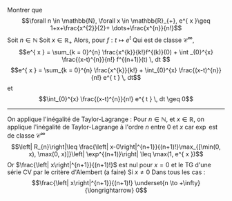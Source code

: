 Montrer que
$$\forall n \in \mathbb{N}, \forall x \in \mathbb{R}_{+}, e^{ x }\geq 1+x+\frac{x^{2}}{2}+ \dots+\frac{x^{n}}{n!}$$
Soit $n \in \mathbb{N}$
Soit $x \in \mathbb{R}_{+}$
Alors, pour $f : t \mapsto e^{ t }$
Qui est de classe $\mathcal{C}^{\infty}$, 
$$e^{ x } = \sum_{k = 0}^{n} \frac{x^{k}}{k!}f^{(k)}(0) + \int _{0}^{x} \frac{(x-t)^{n}}{n!} f^{(n+1)}(t) \, dt $$
$$e^{ x } = \sum_{k = 0}^{n} \frac{x^{k}}{k!} + \int_{0}^{x} \frac{(x-t)^{n}}{n!} e^{ t } \, dt$$
et 
$$\int_{0}^{x} \frac{(x-t)^{n}}{n!} e^{ t } \, dt \geq 0$$
___
On applique l'inégalité de Taylor-Lagrange :
Pour $n \in \mathbb{N}$, et $x \in \mathbb{R}$,
on applique l'inégalité de Taylor-Lagrange à l'ordre $n$ entre $0$ et $x$ car $\exp$ est de classe $\mathcal{C}^{\infty}$
$$\left| R_{n}\right|\leq \frac{\left| x-0\right|^{n+1}}{(n+1)!}\max_{[\min(0, x), \max(0, x)]}\left| \exp^{(n+1)}\right| \leq \max(1, e^{ x })$$
Or 
$\frac{\left| x\right|^{n+1}}{(n+1)!}$ est nul pour $x = 0$ et le TG d'une série CV par le critère d'Alembert (a faire)
Si $x \neq 0$
Dans tous les cas : 
$$\frac{\left| x\right|^{n+1}}{(n+1)!} \underset{n \to +\infty}{\longrightarrow} 0$$
